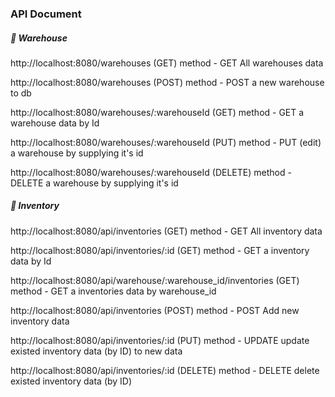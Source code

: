 ### API Document

##### 📍 Warehouse 

http://localhost:8080/warehouses
(GET) method - GET All warehouses data

http://localhost:8080/warehouses
(POST) method - POST a new warehouse to db

http://localhost:8080/warehouses/:warehouseId
(GET) method - GET a warehouse data by Id

http://localhost:8080/warehouses/:warehouseId
(PUT) method - PUT (edit) a warehouse by supplying it's id

http://localhost:8080/warehouses/:warehouseId
(DELETE) method - DELETE a warehouse by supplying it's id


##### 📍 Inventory 

http://localhost:8080/api/inventories
(GET) method - GET All inventory data

http://localhost:8080/api/inventories/:id
(GET) method - GET a inventory data by Id 

http://localhost:8080/api/warehouse/:warehouse_id/inventories
(GET) method - GET a inventories data by warehouse_id

http://localhost:8080/api/inventories
(POST) method - POST Add new inventory data

http://localhost:8080/api/inventories/:id
(PUT) method - UPDATE update existed inventory data (by ID) to new data

http://localhost:8080/api/inventories/:id
(DELETE) method - DELETE delete existed inventory data (by ID)

